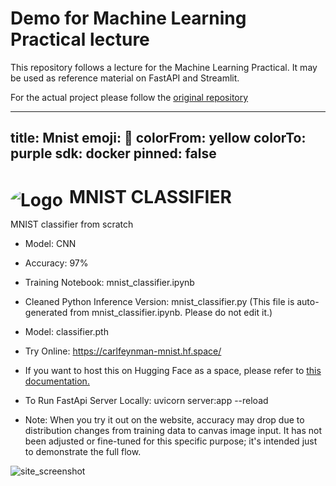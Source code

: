 # Demo for Machine Learning Practical lecture
This repository follows a lecture for the Machine Learning Practical.
It may be used as reference material on FastAPI and Streamlit.

For the actual project please follow the [original repository](https://github.com/arun477/mnist_classifier)


---
title: Mnist
emoji: 🐢
colorFrom: yellow
colorTo: purple
sdk: docker
pinned: false
---

# <img src="/static/favicon.png" alt="Logo" style="float: left; margin-right: 10px; border-radius:100%;margin-top:5px" />  MNIST CLASSIFIER
MNIST classifier from scratch
* Model: CNN
* Accuracy: 97%

* Training Notebook: mnist_classifier.ipynb
  
* Cleaned Python Inference Version: mnist_classifier.py (This file is auto-generated from mnist_classifier.ipynb. Please do not edit it.)

* Model: classifier.pth

* Try Online: https://carlfeynman-mnist.hf.space/

* If you want to host this on Hugging Face as a space, please refer to [this documentation.](https://huggingface.co/docs/hub/spaces-sdks-docker-first-demo)

* To Run FastApi Server Locally: uvicorn server:app --reload
  
* Note: When you try it out on the website, accuracy may drop due to distribution changes from training data to canvas image input. It has not been adjusted or fine-tuned for this specific purpose; it's intended just to demonstrate the full flow.
   
![site_screenshot](/static/site_screenshot.png)
